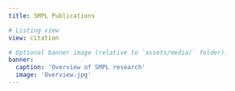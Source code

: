 ```yaml
---
title: SMPL Publications

# Listing view
view: citation

# Optional banner image (relative to `assets/media/` folder).
banner:
  caption: 'Overview of SMPL research'
  image: 'Overview.jpg'
---
```

